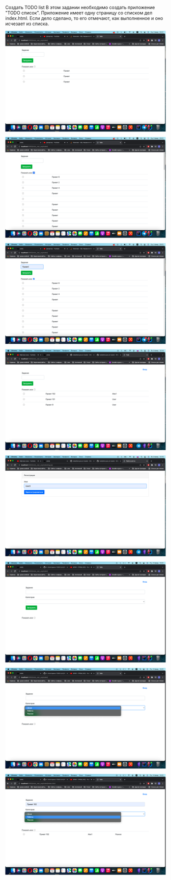 Создать TODO list
В этом задании  необходимо создать приложение "TODO список".
Приложение имеет одну страницу со списком дел index.html.
Если дело сделано, то его отмечают, как выполненное и оно исчезает из списка.

![ScreenShot](images/photo.png)

![ScreenShot](images/photo2.png)

![ScreenShot](images/photo3.png)

![ScreenShot](images/photo4.png)

![ScreenShot](images/photo5.png)

![ScreenShot](images/photo6.png)

![ScreenShot](images/photo7.png)

![ScreenShot](images/photo8.png)